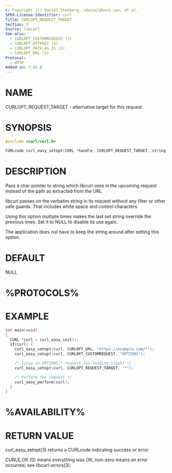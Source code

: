 ```yaml
---
c: Copyright (C) Daniel Stenberg, <daniel@haxx.se>, et al.
SPDX-License-Identifier: curl
Title: CURLOPT_REQUEST_TARGET
Section: 3
Source: libcurl
See-also:
  - CURLOPT_CUSTOMREQUEST (3)
  - CURLOPT_HTTPGET (3)
  - CURLOPT_PATH_AS_IS (3)
  - CURLOPT_URL (3)
Protocol:
  - HTTP
Added-in: 7.55.0
---
```


# NAME

CURLOPT_REQUEST_TARGET - alternative target for this request

# SYNOPSIS

~~~c
#include <curl/curl.h>

CURLcode curl_easy_setopt(CURL *handle, CURLOPT_REQUEST_TARGET, string);
~~~

# DESCRIPTION

Pass a char pointer to string which libcurl uses in the upcoming request
instead of the path as extracted from the URL.

libcurl passes on the verbatim string in its request without any filter or
other safe guards. That includes white space and control characters.

Using this option multiple times makes the last set string override the
previous ones. Set it to NULL to disable its use again.

The application does not have to keep the string around after setting this
option.

# DEFAULT

NULL

# %PROTOCOLS%

# EXAMPLE

~~~c
int main(void)
{
  CURL *curl = curl_easy_init();
  if(curl) {
    curl_easy_setopt(curl, CURLOPT_URL, "https://example.com/*");
    curl_easy_setopt(curl, CURLOPT_CUSTOMREQUEST, "OPTIONS");

    /* issue an OPTIONS * request (no leading slash) */
    curl_easy_setopt(curl, CURLOPT_REQUEST_TARGET, "*");

    /* Perform the request */
    curl_easy_perform(curl);
  }
}
~~~

# %AVAILABILITY%

# RETURN VALUE

curl_easy_setopt(3) returns a CURLcode indicating success or error.

CURLE_OK (0) means everything was OK, non-zero means an error occurred, see
libcurl-errors(3).
